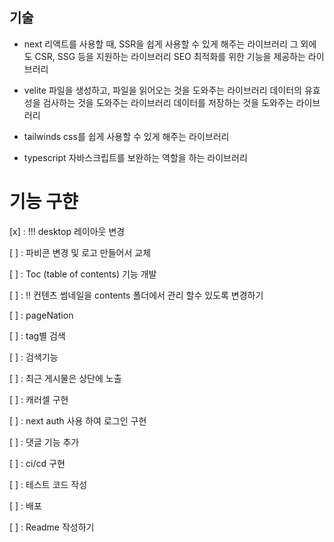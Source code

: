 ## 기술

- next
  리액트를 사용할 때, SSR을 쉽게 사용할 수 있게 해주는 라이브러리
  그 외에도 CSR, SSG 등을 지원하는 라이브러리
  SEO 최적화를 위한 기능을 제공하는 라이브러리

- velite
  파일을 생성하고, 파일을 읽어오는 것을 도와주는 라이브러리
  데이터의 유효성을 검사하는 것을 도와주는 라이브러리
  데이터를 저장하는 것을 도와주는 라이브러리

- tailwinds
  css를 쉽게 사용할 수 있게 해주는 라이브러리

- typescript
  자바스크립트를 보완하는 역할을 하는 라이브러리

# 기능 구햔

[x] : !!! desktop 레이아웃 변경

[ ] : 파비콘 변경 및 로고 만들어서 교체

[ ] : Toc (table of contents) 기능 개발

[ ] : !! 컨텐츠 썸네일을 contents 폴더에서 관리 할수 있도록 변경하기

[ ] : pageNation

[ ] : tag별 검색

[ ] : 검색기능

[ ] : 최근 게시물은 상단에 노출

[ ] : 캐러셀 구현

[ ] : next auth 사용 하여 로그인 구현

[ ] : 댓글 기능 추가

[ ] : ci/cd 구현

[ ] : 테스트 코드 작성

[ ] : 배포

[ ] : Readme 작성하기
